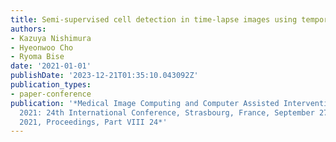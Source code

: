 ```yaml
---
title: Semi-supervised cell detection in time-lapse images using temporal consistency
authors:
- Kazuya Nishimura
- Hyeonwoo Cho
- Ryoma Bise
date: '2021-01-01'
publishDate: '2023-12-21T01:35:10.043092Z'
publication_types:
- paper-conference
publication: '*Medical Image Computing and Computer Assisted Intervention--MICCAI
  2021: 24th International Conference, Strasbourg, France, September 27--October 1,
  2021, Proceedings, Part VIII 24*'
---
```

